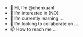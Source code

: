 - 👋 Hi, I’m @chenxuanl
- 👀 I’m interested in [NO]
- 🌱 I’m currently learning ...
- 💞️ I’m looking to collaborate on ...
- 📫 How to reach me ...

<!---
Qiyuexl/Qiyuexl is a ✨ special ✨ repository because its `README.md` (this file) appears on your GitHub profile.
You can click the Preview link to take a look at your changes.
--->
